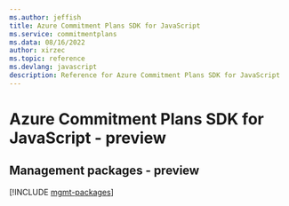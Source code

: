 ```yaml
---
ms.author: jeffish
title: Azure Commitment Plans SDK for JavaScript
ms.service: commitmentplans
ms.data: 08/16/2022
author: xirzec
ms.topic: reference
ms.devlang: javascript
description: Reference for Azure Commitment Plans SDK for JavaScript
---
```

# Azure Commitment Plans SDK for JavaScript - preview

## Management packages - preview
[!INCLUDE [mgmt-packages](commitment-plans-mgmt-index.md)]